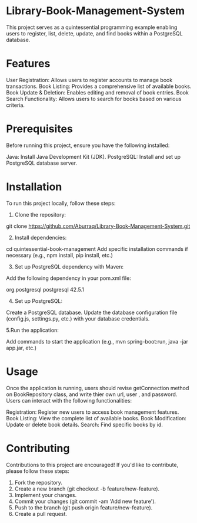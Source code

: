 # Library-Book-Management-System
This project serves as a quintessential programming example enabling users to register, list, delete, update, and find books within a PostgreSQL database.

# **Features**
User Registration: Allows users to register accounts to manage book transactions.
Book Listing: Provides a comprehensive list of available books.
Book Update & Deletion: Enables editing and removal of book entries.
Book Search Functionality: Allows users to search for books based on various criteria.

# **Prerequisites**
Before running this project, ensure you have the following installed:

Java: Install Java Development Kit (JDK).
PostgreSQL: Install and set up PostgreSQL database server.

# **Installation**
To run this project locally, follow these steps:

1. Clone the repository:

git clone https://github.com/Aburraq/Library-Book-Management-System.git

2. Install dependencies:


cd quintessential-book-management
Add specific installation commands if necessary (e.g., npm install, pip install, etc.)

3. Set up PostgreSQL dependency with Maven:

Add the following dependency in your pom.xml file:

<dependency>
    <groupId>org.postgresql</groupId>
    <artifactId>postgresql</artifactId>
    <version>42.5.1</version>
</dependency>

4. Set up PostgreSQL:

Create a PostgreSQL database.
Update the database configuration file (config.js, settings.py, etc.) with your database credentials.

5.Run the application:

Add commands to start the application (e.g., mvn spring-boot:run, java -jar app.jar, etc.)

# **Usage**
Once the application is running, users should revise getConnection method on BookRepository class, and write thier own url, user , and password.
Users can interact with the following functionalities:

Registration: Register new users to access book management features.
Book Listing: View the complete list of available books.
Book Modification: Update or delete book details.
Search: Find specific books by id.

# **Contributing**

Contributions to this project are encouraged! If you'd like to contribute, please follow these steps:

1. Fork the repository.
2. Create a new branch (git checkout -b feature/new-feature).
3. Implement your changes.
4. Commit your changes (git commit -am 'Add new feature').
5. Push to the branch (git push origin feature/new-feature).
6. Create a pull request.
